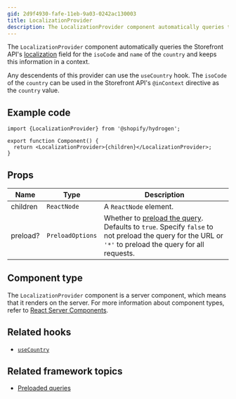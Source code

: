 ```yaml
---
gid: 2d9f4930-fafe-11eb-9a03-0242ac130003
title: LocalizationProvider
description: The LocalizationProvider component automatically queries the Storefront API's localization field for the isoCode and name of the country and keeps this information in a context.
---
```


The `LocalizationProvider` component automatically queries the Storefront API's [localization](https://shopify.dev/api/storefront/latest/objects/queryroot) field for the `isoCode` and `name` of the `country` and keeps this information in a context.

Any descendents of this provider can use the `useCountry` hook. The `isoCode` of the `country` can be used in the Storefront API's `@inContext` directive as the `country` value.

## Example code

```tsx
import {LocalizationProvider} from '@shopify/hydrogen';

export function Component() {
  return <LocalizationProvider>{children}</LocalizationProvider>;
}
```

## Props

| Name     | Type                        | Description                                                                                                                                                                                                                       |
| -------- | --------------------------- | --------------------------------------------------------------------------------------------------------------------------------------------------------------------------------------------------------------------------------- |
| children | <code>ReactNode</code>      | A `ReactNode` element.                                                                                                                                                                                                            |
| preload? | <code>PreloadOptions</code> | Whether to [preload the query](https://shopify.dev/custom-storefronts/hydrogen/framework/preloaded-queries). Defaults to `true`. Specify `false` to not preload the query for the URL or `'*'` to preload the query for all requests. |

## Component type

The `LocalizationProvider` component is a server component, which means that it renders on the server. For more information about component types, refer to [React Server Components](https://shopify.dev/custom-storefronts/hydrogen/framework/react-server-components).

## Related hooks

- [`useCountry`](https://shopify.dev/api/hydrogen/hooks/localization/usecountry)

## Related framework topics

- [Preloaded queries](https://shopify.dev/custom-storefronts/hydrogen/framework/preloaded-queries)

